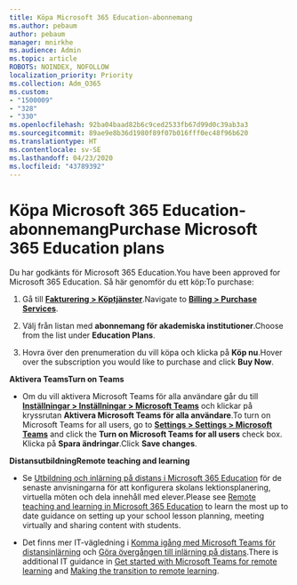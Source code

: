 ```yaml
---
title: Köpa Microsoft 365 Education-abonnemang
ms.author: pebaum
author: pebaum
manager: mnirkhe
ms.audience: Admin
ms.topic: article
ROBOTS: NOINDEX, NOFOLLOW
localization_priority: Priority
ms.collection: Adm_O365
ms.custom:
- "1500009"
- "328"
- "330"
ms.openlocfilehash: 92ba04baad82b6c9ced2533fb67d99d0c39ab3a3
ms.sourcegitcommit: 89ae9e8b36d1980f89f07b016fff0ec48f96b620
ms.translationtype: HT
ms.contentlocale: sv-SE
ms.lasthandoff: 04/23/2020
ms.locfileid: "43789392"
---
```

# <a name="purchase-microsoft-365-education-plans"></a><span data-ttu-id="94f6f-102">Köpa Microsoft 365 Education-abonnemang</span><span class="sxs-lookup"><span data-stu-id="94f6f-102">Purchase Microsoft 365 Education plans</span></span>

<span data-ttu-id="94f6f-103">Du har godkänts för Microsoft 365 Education.</span><span class="sxs-lookup"><span data-stu-id="94f6f-103">You have been approved for Microsoft 365 Education.</span></span>  <span data-ttu-id="94f6f-104">Så här genomför du ett köp:</span><span class="sxs-lookup"><span data-stu-id="94f6f-104">To purchase:</span></span>

1. <span data-ttu-id="94f6f-105">Gå till **[Fakturering > Köptjänster](https://portal.office.com/AdminPortal/Home#/catalog)**.</span><span class="sxs-lookup"><span data-stu-id="94f6f-105">Navigate to **[Billing > Purchase Services](https://portal.office.com/AdminPortal/Home#/catalog)**.</span></span>

2. <span data-ttu-id="94f6f-106">Välj från listan med **abonnemang för akademiska institutioner**.</span><span class="sxs-lookup"><span data-stu-id="94f6f-106">Choose from the list under **Education Plans**.</span></span>

3. <span data-ttu-id="94f6f-107">Hovra över den prenumeration du vill köpa och klicka på **Köp nu**.</span><span class="sxs-lookup"><span data-stu-id="94f6f-107">Hover over the subscription you would like to purchase and click **Buy Now**.</span></span>

<span data-ttu-id="94f6f-108">**Aktivera Teams**</span><span class="sxs-lookup"><span data-stu-id="94f6f-108">**Turn on Teams**</span></span>

- <span data-ttu-id="94f6f-109">Om du vill aktivera Microsoft Teams för alla användare går du till **[Inställningar > Inställningar > Microsoft Teams](https://admin.microsoft.com/Adminportal/Home#/SettingsMultiPivot/:/Settings/L1/SkypeTeams)** och klickar på kryssrutan **Aktivera Microsoft Teams för alla användare**.</span><span class="sxs-lookup"><span data-stu-id="94f6f-109">To turn on Microsoft Teams for all users, go to **[Settings > Settings > Microsoft Teams](https://admin.microsoft.com/Adminportal/Home#/SettingsMultiPivot/:/Settings/L1/SkypeTeams)** and click the **Turn on Microsoft Teams for all users** check box.</span></span>  <span data-ttu-id="94f6f-110">Klicka på **Spara ändringar**.</span><span class="sxs-lookup"><span data-stu-id="94f6f-110">Click **Save changes**.</span></span>

<span data-ttu-id="94f6f-111">**Distansutbildning**</span><span class="sxs-lookup"><span data-stu-id="94f6f-111">**Remote teaching and learning**</span></span>

- <span data-ttu-id="94f6f-112">Se [Utbildning och inlärning på distans i Microsoft 365 Education](https://support.office.com/article/remote-teaching-and-learning-in-office-365-education-f651ccae-7b65-478b-8366-51bb884025c4) för de senaste anvisningarna för att konfigurera skolans lektionsplanering, virtuella möten och dela innehåll med elever.</span><span class="sxs-lookup"><span data-stu-id="94f6f-112">Please see [Remote teaching and learning in Microsoft 365 Education](https://support.office.com/article/remote-teaching-and-learning-in-office-365-education-f651ccae-7b65-478b-8366-51bb884025c4) to learn the most up to date guidance on setting up your school lesson planning, meeting virtually and sharing content with students.</span></span>

- <span data-ttu-id="94f6f-113">Det finns mer IT-vägledning i [Komma igång med Microsoft Teams för distansinlärning](https://docs.microsoft.com/MicrosoftTeams/remote-learning-edu) och [Göra övergången till inlärning på distans](https://www.microsoft.com/education/remote-learning).</span><span class="sxs-lookup"><span data-stu-id="94f6f-113">There is additional IT guidance in [Get started with Microsoft Teams for remote learning](https://docs.microsoft.com/MicrosoftTeams/remote-learning-edu) and [Making the transition to remote learning](https://www.microsoft.com/education/remote-learning).</span></span>
